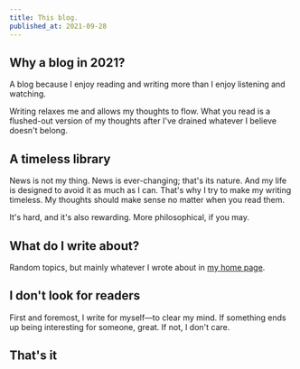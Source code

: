 ```yaml
---
title: This blog.
published_at: 2021-09-28
---
```


## Why a blog in 2021?

A blog because I enjoy reading and writing more than I enjoy listening and watching.

Writing relaxes me and allows my thoughts to flow. What you read is a flushed-out version of my thoughts after I've drained whatever I believe doesn't belong.

## A timeless library

News is not my thing. News is ever-changing; that's its nature. And my life is designed to avoid it as much as I can. That's why I try to make my writing timeless. My thoughts should make sense no matter when you read them.

It's hard, and it's also rewarding. More philosophical, if you may.

## What do I write about?

Random topics, but mainly whatever I wrote about in [my home page](/).

## I don't look for readers

First and foremost, I write for myself—to clear my mind. If something ends up being interesting for someone, great. If not, I don't care.

## That's it